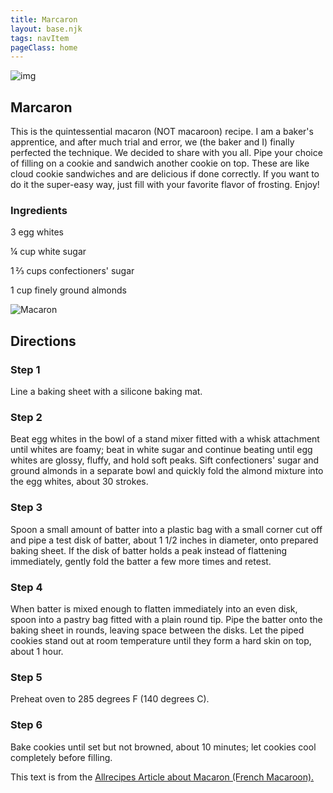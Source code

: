 ```yaml
---
title: Marcaron
layout: base.njk
tags: navItem
pageClass: home
---
```

<main>
  <body>
  <section class="recipeherobanner">
    <img src="/images/Macarons1.jpg" alt="img">
    <div class="recipeheretext w50">
    <h1> Marcaron</h1>
    <p>This is the quintessential macaron (NOT macaroon) recipe. I am a baker's apprentice, and after much trial and error, we (the baker and I) finally perfected the technique. We decided to share with you all. Pipe your choice of filling on a cookie and sandwich another cookie on top. These are like cloud cookie sandwiches and are delicious if done correctly. If you want to do it the super-easy way, just fill with your favorite flavor of frosting. Enjoy!</p>
    </div>
  </section>
<!-- steps-->
<section class="step">
    <div class="stepdescription">
      <h3>Ingredients</h3>
      <p>3 egg whites</p>
      <p>¼ cup white sugar</p>
      <p>1 ⅔ cups confectioners' sugar</p>
      <p>1 cup finely ground almonds</p>
    </div>
    <div class="recipeimg">
      <img src="/images/Macarons2.jpg" alt="Macaron">
    </div>
    
  </section>
   <section class="directions">
      <h1>Directions</h1>
      <div class="steplayout">
      <h3 class="w30">Step 1</h3>
      <p class="w70">Line a baking sheet with a silicone baking mat.</p>
      </div>
      <div class="steplayout">
       <h3 class="w30" >Step 2</h3>
       <p class="w50">Beat egg whites in the bowl of a stand mixer fitted with a whisk attachment until whites are foamy; beat in white sugar and continue beating until egg whites are glossy, fluffy, and hold soft peaks. Sift confectioners' sugar and ground almonds in a separate bowl and quickly fold the almond mixture into the egg whites, about 30 strokes.</p>
      </div>
      <div class="steplayout">
       <h3 class="w30">Step 3</h3>
       <p class="w50">Spoon a small amount of batter into a plastic bag with a small corner cut off and pipe a test disk of batter, about 1 1/2 inches in diameter, onto prepared baking sheet. If the disk of batter holds a peak instead of flattening immediately, gently fold the batter a few more times and retest.</p>
      </div>
      <div class="steplayout">
         <h3 class="w30">Step 4</h3>
         <p class="w50">When batter is mixed enough to flatten immediately into an even disk, spoon into a pastry bag fitted with a plain round tip. Pipe the batter onto the baking sheet in rounds, leaving space between the disks. Let the piped cookies stand out at room temperature until they form a hard skin on top, about 1 hour.</p>
        </div>
      <div class="steplayout">
          <h3 class="w30">Step 5</h3>
          <p class="w70">Preheat oven to 285 degrees F (140 degrees C).</p>
      </div>
      <div class="steplayout">
       <h3 class="w30">Step 6</h3>
       <p class="w70">Bake cookies until set but not browned, about 10 minutes; let cookies cool completely before filling.</p>
       </div>
    <div class="article-credit">This text is from the <a href="https://www.allrecipes.com/recipe/223234/macaron-french-macaroon/">Allrecipes Article about Macaron (French Macaroon).</a></div>
    </section>
  
  </body>
</main>